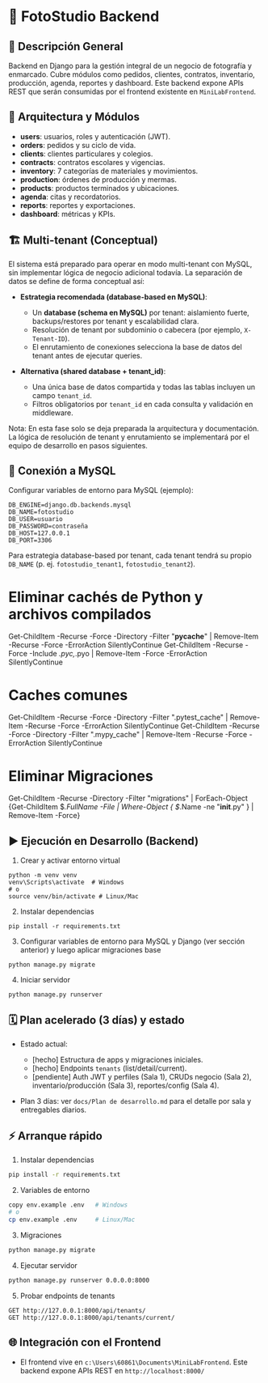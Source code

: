 # 📸 FotoStudio Backend

## 🚀 Descripción General

Backend en Django para la gestión integral de un negocio de fotografía y enmarcado. Cubre módulos como pedidos, clientes, contratos, inventario, producción, agenda, reportes y dashboard. Este backend expone APIs REST que serán consumidas por el frontend existente en `MiniLabFrontend`.

## 🧱 Arquitectura y Módulos

- **users**: usuarios, roles y autenticación (JWT).
- **orders**: pedidos y su ciclo de vida.
- **clients**: clientes particulares y colegios.
- **contracts**: contratos escolares y vigencias.
- **inventory**: 7 categorías de materiales y movimientos.
- **production**: órdenes de producción y mermas.
- **products**: productos terminados y ubicaciones.
- **agenda**: citas y recordatorios.
- **reports**: reportes y exportaciones.
- **dashboard**: métricas y KPIs.

## 🏗️ Multi-tenant (Conceptual)

El sistema está preparado para operar en modo multi-tenant con MySQL, sin implementar lógica de negocio adicional todavía. La separación de datos se define de forma conceptual así:

- **Estrategia recomendada (database-based en MySQL)**:
  - Un **database (schema en MySQL)** por tenant: aislamiento fuerte, backups/restores por tenant y escalabilidad clara.
  - Resolución de tenant por subdominio o cabecera (por ejemplo, `X-Tenant-ID`).
  - El enrutamiento de conexiones selecciona la base de datos del tenant antes de ejecutar queries.

- **Alternativa (shared database + tenant_id)**:
  - Una única base de datos compartida y todas las tablas incluyen un campo `tenant_id`.
  - Filtros obligatorios por `tenant_id` en cada consulta y validación en middleware.

Nota: En esta fase solo se deja preparada la arquitectura y documentación. La lógica de resolución de tenant y enrutamiento se implementará por el equipo de desarrollo en pasos siguientes.

## 🔌 Conexión a MySQL

Configurar variables de entorno para MySQL (ejemplo):

```
DB_ENGINE=django.db.backends.mysql
DB_NAME=fotostudio
DB_USER=usuario
DB_PASSWORD=contraseña
DB_HOST=127.0.0.1
DB_PORT=3306
```

Para estrategia database-based por tenant, cada tenant tendrá su propio `DB_NAME` (p. ej. `fotostudio_tenant1`, `fotostudio_tenant2`).

# Eliminar cachés de Python y archivos compilados
  Get-ChildItem -Recurse -Force -Directory -Filter "__pycache__" | Remove-Item -Recurse -Force -ErrorAction SilentlyContinue
  Get-ChildItem -Recurse -Force -Include *.pyc,*.pyo | Remove-Item -Force -ErrorAction SilentlyContinue

# Caches comunes
  Get-ChildItem -Recurse -Force -Directory -Filter ".pytest_cache" | Remove-Item -Recurse -Force -ErrorAction SilentlyContinue
  Get-ChildItem -Recurse -Force -Directory -Filter ".mypy_cache" | Remove-Item -Recurse -Force -ErrorAction SilentlyContinue

# Eliminar Migraciones
  Get-ChildItem -Recurse -Directory -Filter "migrations" | ForEach-Object {Get-ChildItem $_.FullName -File | Where-Object { $_.Name -ne "__init__.py" } | Remove-Item -Force}

## ▶️ Ejecución en Desarrollo (Backend)

1) Crear y activar entorno virtual
```
python -m venv venv
venv\Scripts\activate  # Windows
# o
source venv/bin/activate # Linux/Mac
```

2) Instalar dependencias
```
pip install -r requirements.txt
```

3) Configurar variables de entorno para MySQL y Django (ver sección anterior) y luego aplicar migraciones base
```
python manage.py migrate
```

4) Iniciar servidor
```
python manage.py runserver
```

## 🗓️ Plan acelerado (3 días) y estado

- Estado actual:
  - [hecho] Estructura de apps y migraciones iniciales.
  - [hecho] Endpoints `tenants` (list/detail/current).
  - [pendiente] Auth JWT y perfiles (Sala 1), CRUDs negocio (Sala 2), inventario/producción (Sala 3), reportes/config (Sala 4).

- Plan 3 días: ver `docs/Plan de desarrollo.md` para el detalle por sala y entregables diarios.

## ⚡ Arranque rápido

1) Instalar dependencias
```bash
pip install -r requirements.txt
```

2) Variables de entorno
```bash
copy env.example .env   # Windows
# o
cp env.example .env     # Linux/Mac
```

3) Migraciones
```bash
python manage.py migrate
```

4) Ejecutar servidor
```bash
python manage.py runserver 0.0.0.0:8000
```

5) Probar endpoints de tenants
```
GET http://127.0.0.1:8000/api/tenants/
GET http://127.0.0.1:8000/api/tenants/current/
```

## 🌐 Integración con el Frontend

- El frontend vive en `c:\Users\60861\Documents\MiniLabFrontend`. Este backend expone APIs REST en `http://localhost:8000/`